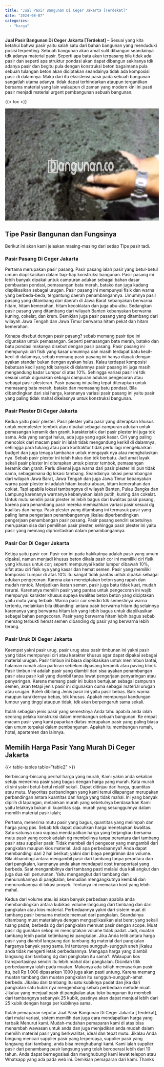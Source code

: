 ```yaml
---
title: "Jual Pasir Bangunan Di Ceger Jakarta [Terdekat]"
date: "2024-08-07"
categories: 
  - "harga"
---
```


**Jual Pasir Bangunan Di Ceger Jakarta \[Terdekat\]** – Sesuai yang kita ketahui bahwa pasir yaitu salah satu dari bahan bangunan yang menduduki posisi terpenting. Sebuah bangunan akan amat sulit dibangun seandainya tdk adanya material pasir. Seperti apa bata akan terpasang bila tidak ada pasir dan seperti apa struktur pondasi akan dapat dibangun sekiranya tdk adanya pasir dan begitu pula dengan konstruksi beton bagaimana pula sebuah tulangan beton akan diciptakan seandainya tidak ada komposisi pasir di dalamnya. Maka dari itu eksistensi pasir pada sebuah bangunan sangatlah utama adanya. tidak dapat terhindarkan ataupun tergantikan bersama material yang lain walaupun di zaman yang modern kini ini pasti pasir menjadi material urgent pembangunan sebuah bangunan.

{{< toc >}}

![Jual Pasir Bangunan Di Ceger Jakarta [Terdekat]](/images/jual-pasir-bangunan-54.png)

## Tipe Pasir Bangunan dan Fungsinya

Berikut ini akan kami jelaskan masing-masing dari setiap Tipe pasir tadi.

### Pasir Pasang Di Ceger Jakarta

Pertama merupakan pasir pasang. Pasir pasang ialah pasir yang betul-betul umum diaplikasikan dalam tiap-tiap konstruksi bangunan. Pasir pasang ini lebih banyak dipakai untuk campuran adukan sebagai bahan dasar pembuatan pondasi, pemasangan bata merah, batako dan juga kadang diaplikasikan sebagai urugan. Pasir pasang ini mempunyai fisik dan warna yang berbeda-beda, tergantung daerah penambangannya. Umumnya pasir pasang yang ditambang dari daerah di Jawa Barat kebanyakan berwarna hitam, hitam kemerahan, hitam kecoklatan dan juga abu-abu. Sedangkan pasir pasang yang ditambang dari wilayah Banten kebanyakan berwarna kuning, cokelat, dan krem. Demikian juga pasir pasang yang ditambang dari wilayah Jawa Tengah dan Jawa Timur berwarna hitam pekat dan hitam kemerahan.

Kenapa disebut dengan pasir pasang? sebab memang pasir tipe ini digunakan untuk pemasangan. Seperti pemasangan bata merah, batako dan batu pondasi makanya disebut dengan pasir pasang. Pasir pasang ini mempunyai ciri fisik yang kasar umumnya dan masih terdapat batu kecil-kecil di dalamnya, sebab memang pasir pasang ini hanya diayak dengan ayakan standar bukan dengan ayakan halus. Kalau terdapat komposisi bebatuan kecil yang tdk banyak di dalamnya pasir pasang ini juga masih mengandung kadar Lumpur di atas 10%. Sehingga variasi pasir ini tdk sesuai untuk digunakan sebagai campuran adukan pengecoran atau sebagai pasir plesteran. Pasir pasang ini paling tepat diterapkan untuk memasang bata merah, batako dan memasang batu pondasi. Bila dibandingkan dari sisi harga, karenanya variasi pasir pasang ini yaitu pasir yang paling tidak mahal dikelasnya untuk konstruksi bangunan.

### Pasir Plester Di Ceger Jakarta

Kedua yaitu pasir plester. Pasir plester yaitu pasir yang diterapkan khusus untuk memplester tembok atau dipakai sebagai campuran adukan untuk pemasangan keramik dan granit. karakteristik dari pasir plester ini juga tdk sama. Ada yang sangat halus, ada juga yang agak kasar. Ciri yang paling mencolok dari macam pasir ini ialah tidak mengandung kerikil di dalamnya, sehingga para tukang atau para kontraktor tidak perlu lagi mengeluarkan budget dan juga tenaga tambahan untuk mengayak nya atau menghaluskan nya. Sebab pasir plester ini telah halus dan tdk berbatu. Jadi amat layak sekali pasir plester ini diterapkan untuk plester tembok, pemasangan keramik dan granit. Perlu dikenal juga warna dari pasir plester ini pun tidak sama, sebagaimana dg lokasi tambang. Seandainya lokasi penambangan dari wilayah Jawa Barat, Jawa Tengah dan juga Jawa Timur kebanyakan warna pasir plester ini adalah hitam keabu-abuan, hitam kemerahan dan coklat. Tapi apabila lokasi tambangnya di wilayah Banten, Pulau Bangka dan Lampung karenanya warnanya kebanyakan ialah putih, kuning dan cokelat. Untuk mutu sendiri pasir plester ini lebih bagus dari kwalitas pasir pasang, karena para penambang pasir mereka memisahkan variasi pasir sesuai dg kualitas dan harga. Pasir plester yang ditambang ini termasuk pasir yang paling lama pengerjaan penambangannya jikalau diperbandingkan pengerjaan penambangan pasir pasang. Pasir pasang sendiri sebetulnya merupakan sisa dari pemilihan pasir plester, sehingga pasir plester ini yaitu pasir yang memang diprioritaskan dalam penambangannya.

### Pasir Cor Di Ceger Jakarta

Ketiga yaitu pasir cor. Pasir cor ini pada hakikatnya adalah pasir yang umum dipakai, namun menjadi khusus beton dikala pasir cor ini memiliki ciri fisik yang khusus untuk cor; seperti mempunyai kadar lumpur dibawah 10%, sifat atau ciri fisik nya yang kasar dan hemat semen. Pasir yang memiliki komposisi Lumpur di atas 10% itu sangat tidak pantas untuk dipakai sebagai adukan pengecoran. Karena akan menciptakan beton yang rapuh dan mudah rontok. Menjadikan ikatan semen, pasir juga batu tidak kuat, mudah terurai. Karenanya memilih pasir yang pantas untuk pengecoran ini wajib mempunyai karakter khusus supaya kwalitas beton beton yang diciptakan yaitu mutu yang terbaik. Warna pasir cor sendiri tdk semestinya warna tertentu, melainkan bila dibandingi antara pasir berwarna hitam dg selainnya karenanya yang berwarna hitam lah yang lebih bagus untuk diaplikasikan sebagai bahan pengecoran. Pasir yang berwarna hitam lebih bagus sebab memang terbukti hemat semen dibanding dg pasir yang berwarna lebih terang.

### Pasir Uruk Di Ceger Jakarta

Keempat yakni pasir urug. pasir urug atau pasir timbunan ini yakni pasir yang tidak mempunyai ciri atau karakter khusus agar dapat dipakai sebagai material urugan. Pasir timbun ini biasa diaplikasikan untuk menimbun lantai, halaman rumah atau parkiran sebelum dipasang keramik atau paving block. Pasir timbun ini adalah pasir yang diambil dari sisa ayakan penambangan pasir atau pasir kali yang diambil tanpa lewat pengerjaan penyaringan atau penyaringan. Karena memang pasir ini bukan bertujuan sebagai campuran semen, akan tetapi jenis pasir ini digunakan cuma sebagai material urugan atau urugan. Boleh dibilang Jenis pasir ini yaitu pasir bebas. Baik warna maupun karakternya bebas, tdk khusus. Apakah mempunyai kandungan lumpur yang tinggi ataupun tidak, tdk akan berpengaruh sama sekali.

Itulah sebagian jenis pasir yang semestinya Anda tahu apabila anda ialah seorang pelaku konstruksi dalam membangun sebuah bangunan. Ke empat macam pasir yang kami paparkan diatas merupakan pasir yang paling biasa dan umum terpakai dalam pembangunan. Apakah itu membangun rumah, hotel, apartemen dan lainnya.

## Memilih Harga Pasir Yang Murah Di Ceger Jakarta

{{< table-tables table="table2" >}}

Berbincang-bincang perihal harga yang murah, Kami yakin anda sekalian setuju menerima pasir yang bagus dengan harga yang murah. Kata murah di sini yakni betul-betul relatif sekali. Dapat ditinjau dari harga, quantitas atau mutu. Mayoritas perbandingan yang kami temui dilapangan merupakan perbandingan antara kuantitas dan harga yang tidak mahal. Ini yang banyak dipilih di lapangan, melainkan murah yang sebetulnya berdasarkan Kami yaitu letaknya bukan di kuantitas saja. murah yang sesungguhnya dalam memilih material pasir ialah;

Pertama, menerima mutu pasir yang bagus, quantitas yang melimpah dan harga yang pas. Sebab tdk dapat diacuhkan harga menetapkan kwalitas. Satu-satunya cara supaya mendapatkan harga yang terjangkau bersama mutu pasir yang cocok adalah dg membelinya tanpa perantara dari tambang pasir atau supplier pasir. Tidak membeli dari pengecer yang mengambil dari pangkalan maupun kios material. Jadi apa perbedaannya? Anda dapat membandingi dari 2 hal berikut; yakni dari biaya pengiriman dan volume. Bila dibandingi antara mengambil pasir dari tambang tanpa perantara dan dari pangkalan, karenanya anda akan mendapati cost transportasi yang berbeda. Saat mengambilnya dari tambang pasti melalui dua kali angkut dan juga dua kali penurunan. Yaitu mengangkut dari tambang dan menurunkannya di pangkalan, kemudian mengangkutnya kembali dan menurunkannya di lokasi proyek. Tentunya ini memakan kost yang lebih mahal.

Kedua dari volume atau isi akan banyak perbedaan apabila anda membandingkan antara kubikasi volume langsung dari tambang dan dari pangkalan atau kios material. Perbedaannya yakni dari sistem muat di tambang pasir bersama metode memuat dari pangkalan. Seandainya ditambang muat materialnya dengan mengaplikasikan alat berat yang sekali tuang padat, berbeda dg dari pangkalan memuat pasir dengan scope. Muat pasir dg gunakan sekop ini menciptakan volume tidak padat. Jadi, muatan tambang lebih padat ketimbang isi pangkalan. Jika Anda teliti antara harga pasir yang diambil langsung dari tambang dg material dari pangkalan harganya banyak yang sama. Ini tentunya sungguh-sungguh aneh jikalau anda tidak mengerti letak perbedaannya. Mengapa harga yang diambil langsung dari tambang dg dari pangkalan itu sama?. Walaupun kos transportasinya sendiri itu lebih mahal dari pangkalan. Disinilah titik perbedaannya ialah pada muatan. Makanya ada istilah memasarkan pasir itu, beli Rp 1.000 dipasarkan 1000 juga akan pasti untung. Karena memang muatan tambang dan muatan pangkalan itu sungguh-sungguh-amat berbeda. Jikalau dari tambang itu satu kubiknya padat dan jika dari pangkalan satu kubik nya mengembang sebab perbedaan metode muat. Jikalau yang menjual pasir di pangkalan atau toko bangunan itu membeli dari tambangnya sebanyak 25 kubik, pastinya akan dapat menjual lebih dari 25 kubik dengan harga per kubiknya sama.

Itulah pemaparan seputar Jual Pasir Bangunan Di Ceger Jakarta \[Terdekat\], dari mulai variasi, sistem memilih dan juga cara mendapatkan harga yang terbaik Menurut kami. Mudah-mudahan pemaparan kami di atas bisa menambah wawasan untuk anda dan juga menjadikan anda mudah dalam memilih material pasir yang berkwalitas, ideal dan tepat mutu. Jikalau Anda bingung mencari supplier pasir yang terpercaya, supplier pasir yang langsung dari tambang, anda bisa menghubungi kami. Kami ialah supplier pasir dari penambang pasir langsung yang telah beroperasi lebih dari 10 tahun. Anda dapat bernegosiasi dan menghubungi kami lewat telepon atau Whatsapp yang ada pada web ini. Demikian pemaparan dari kami. Thanks
